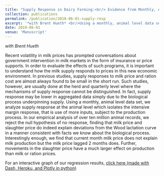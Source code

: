 ```yaml
---
title: "Supply Response in Dairy Farming:<br/> Evidence from Monthly, Animal-Level Data"
collection: publications
permalink: /publication/2018-06-01-supply-resp
excerpt: '*with Brent Hueth* <br/>Using a monthly, animal level data set, we analyze supply response at the animal level which isolates the intensive margin response, that is use of more inputs, subject to the production process.'
date: 2019-06-01
venue: 'Manuscript'
---
```


*with Brent Hueth*

Recent volatility in milk prices has prompted conversations about government intervention in milk markets in the form of insurance or price supports. In order to evaluate the effects of such programs, it is important to understand how the milk supply responds to prices in this new economic environment. In previous studies, supply responses to milk price and ration cost are almost always found to be small in the short run. Such studies, however, are usually done at the herd and quarterly level where the mechanisms of supply response cannot be distinguished. In fact, supply response may be lower in aggregated data simply due to the biological process underpinning supply. Using a monthly, animal level data set, we analyze supply response at the animal level which isolates the intensive margin response, that is use of more inputs, subject to the production process.  In our empirical analysis of over ten million animal records, we reject the null hypothesis of no response, finding that milk price and slaughter price do indeed explain deviations from the Wood lactation curve in a manner consistent with facts we know about the biological process.  Interestingly enough, we find that current month milk price does not explain milk production but the milk price lagged 2 months does.  Further, movements in the slaughter price have a much larger effect on production than milk or ration prices.

For an interactive graph of our regression results, [click here (made with Dash, Heroku, and Plotly in python)](https://results-lact-app1.herokuapp.com/)